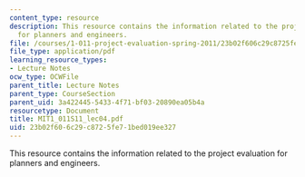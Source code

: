 ```yaml
---
content_type: resource
description: This resource contains the information related to the project evaluation
  for planners and engineers.
file: /courses/1-011-project-evaluation-spring-2011/23b02f606c29c8725fe71bed019ee327_MIT1_011S11_lec04.pdf
file_type: application/pdf
learning_resource_types:
- Lecture Notes
ocw_type: OCWFile
parent_title: Lecture Notes
parent_type: CourseSection
parent_uid: 3a422445-5433-4f71-bf03-20890ea05b4a
resourcetype: Document
title: MIT1_011S11_lec04.pdf
uid: 23b02f60-6c29-c872-5fe7-1bed019ee327
---
```

This resource contains the information related to the project evaluation for planners and engineers.

